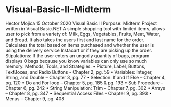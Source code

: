 # Visual-Basic-II-Midterm

Hector Mojica
15 October 2020
Visual Basic II
Purpose:
Midterm Project written in Visual Basic.NET
A simple shopping tool with limited items, allows user to pick from a variety of: Milk, Eggs, Vegetables, Fruits, Meat, Water, and Bread. It also takes the users first and last name for the order. Calculates the total based on items purchased and whether the user is using the delivery service Instacart or if they are picking up the order.
Stipulations:
If the user enters an ungodly quantity of bags, program displays 0 bags because you know variables can only use so much memory.
Methods, Tools, and Strategies:
•	Picture, Label, Buttons, TextBoxes, and Radio Buttons - Chapter 2, pg. 59
•	Variables: Integer, String, and Double – Chapter 3, pg. 77
•	Selection: If and If Else – Chapter 4, pg. 120
•	Do and For loop – Chapter 5, pg. 185 & pg. 193
•	Sub Procedure – Chapter 6, pg. 242
•	String Manipulation: Trim – Chapter 7, pg. 302
•	Arrays – Chapter 8, pg. 347
•	Sequential Access Files – Chapter 9, pg. 393
•	Menus – Chapter 9, pg. 408
